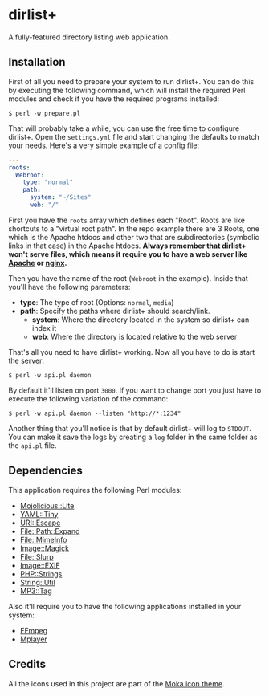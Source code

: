 # dirlist+

A fully-featured directory listing web application.


## Installation

First of all you need to prepare your system to run dirlist+. You can do this by executing the following command, which will install the required Perl modules and check if you have the required programs installed:

    $ perl -w prepare.pl

That will probably take a while, you can use the free time to configure dirlist+. Open the `settings.yml` file and start changing the defaults to match your needs. Here's a very simple example of a config file:

```yaml
---
roots:
  Webroot:
    type: "normal"
    path:
      system: "~/Sites"
      web: "/"
```

First you have the `roots` array which defines each "Root". Roots are like shortcuts to a "virtual root path". In the repo example there are 3 Roots, one which is the Apache htdocs and other two that are subdirectories (symbolic links in that case) in the Apache htdocs. **Always remember that dirlist+ won't serve files, which means it require you to have a web server like [Apache](http://httpd.apache.org/) or [nginx](http://nginx.org/).**

Then you have the name of the root (`Webroot` in the example). Inside that you'll have the following parameters:

  - **type**: The type of root (Options: `normal`, `media`)
  - **path**: Specify the paths where dirlist+ should search/link.
    - **system**: Where the directory located in the system so dirlist+ can index it
	- **web**: Where the directory is located relative to the web server

That's all you need to have dirlist+ working. Now all you have to do is start the server:

    $ perl -w api.pl daemon

By default it'll listen on port `3000`. If you want to change port you just have to execute the following variation of the command:

    $ perl -w api.pl daemon --listen "http://*:1234"

Another thing that you'll notice is that by default dirlist+ will log to `STDOUT`. You can make it save the logs by creating a `log` folder in the same folder as the `api.pl` file.


## Dependencies

This application requires the following Perl modules:

  - [Mojolicious::Lite](http://mojolicio.us/)
  - [YAML::Tiny](http://search.cpan.org/dist/YAML-Tiny/lib/YAML/Tiny.pm)
  - [URI::Escape](http://search.cpan.org/~gaas/URI-1.60/URI/Escape.pm)
  - [File::Path::Expand](http://search.cpan.org/~rclamp/File-Path-Expand-1.02/lib/File/Path/Expand.pm)
  - [File::MimeInfo](http://search.cpan.org/~michielb/File-MimeInfo-0.21/lib/File/MimeInfo.pm)
  - [Image::Magick](http://www.imagemagick.org/script/perl-magick.php)
  - [File::Slurp](http://search.cpan.org/~uri/File-Slurp-9999.19/lib/File/Slurp.pm)
  - [Image::EXIF](http://search.cpan.org/~ccpro/Image-EXIF-0.99.4/EXIF.pm)
  - [PHP::Strings](http://search.cpan.org/~kudarasp/PHP-Strings-0.28/Strings.pm)
  - [String::Util](http://search.cpan.org/~miko/String-Util-1.21/lib/String/Util.pm)
  - [MP3::Tag](http://search.cpan.org/~ilyaz/MP3-Tag-0.92/Tag/ID3v2.pm)

Also it'll require you to have the following applications installed in your system:

  - [FFmpeg](http://www.ffmpeg.org/)
  - [Mplayer](http://www.mplayerhq.hu/design7/news.html)


## Credits

All the icons used in this project are part of the [Moka icon theme](https://github.com/snwh/moka-icon-theme/).
